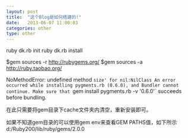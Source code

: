 ```yaml
---
layout: post
title:  "这个Blog是如何搭建的!"
date:   2013-06-07 11:00:03
categories: other
type: other
---
```


ruby dk.rb init
ruby dk.rb install


$gem sources -r http://rubygems.org/
$gem sources -a http://ruby.taobao.org/


NoMethodError: undefined method `size' for nil:NilClass
An error occurred while installing pygments.rb (0.6.0), and Bundler cannot
continue.
Make sure that `gem install pygments.rb -v '0.6.0'` succeeds before bundling.

在此只需要将gem目录下cache文件夹内清空，重新安装即可。

如果不知道gem目录的可以使用gem env来查看GEM PATHS值，如下所示d:/Ruby200/lib/ruby/gems/2.0.0

